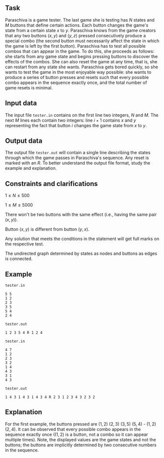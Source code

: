 ## Task

Paraschiva is a game tester. The last game she is testing has $N$ states and $M$ buttons that define certain actions. Each button changes the game's state from a certain state $x$ to $y$. Paraschiva knows from the game creators that any two buttons $(x, y)$ and $(y, z)$ pressed consecutively produce a special combo (the second button must necessarily affect the state in which the game is left by the first button). Paraschiva has to test all possible combos that can appear in the game. To do this, she proceeds as follows: she starts from any game state and begins pressing buttons to discover the effects of the combos. She can also reset the game at any time, that is, she can restart from any state she wants. Paraschiva gets bored quickly, so she wants to test the game in the most enjoyable way possible: she wants to produce a series of button presses and resets such that every possible combo appears in the sequence exactly once, and the total number of game resets is minimal.

## Input data

The input file `tester.in` contains on the first line two integers, $N$ and $M$. The next $M$ lines each contain two integers: line $i+1$ contains $x$ and $y$ representing the fact that button $i$ changes the game state from $x$ to $y$. 

## Output data

The output file `tester.out` will contain a single line describing the states through which the game passes in Paraschiva's sequence. Any reset is marked with an $R$. To better understand the output file format, study the example and explanation.

## Constraints and clarifications

$1 \leq N \leq 500$

$1 \leq M \leq 5000$

There won't be two buttons with the same effect (i.e., having the same pair $(x, y)$).

Button $(x, y)$ is different from button $(y, x)$.

Any solution that meets the conditions in the statement will get full marks on the respective test.

The undirected graph determined by states as nodes and buttons as edges is connected.

## Example

`tester.in`
```
5 5
1 2
2 3
3 5
5 4
2 4
```

`tester.out`
```
1 2 3 5 4 R 1 2 4
```

`tester.in`
```
4 7
1 2
2 3
3 2
1 4
4 3
3 1
4 3
```

`tester.out`
```
1 4 3 1 4 3 1 4 3 4 R 2 3 1 2 3 4 3 2 3 2
```

## Explanation

For the first example, the buttons pressed are $(1, 2)$ $(2, 3)$ $(3, 5)$ $(5, 4)$ - $(1, 2)$ $(2, 4)$. It can be observed that every possible combo appears in the sequence exactly once ($(1, 2)$ is a button, not a combo so it can appear multiple times). Note, the displayed values are the game states and not the buttons; the buttons are implicitly determined by two consecutive numbers in the sequence.